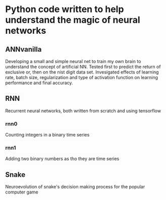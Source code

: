 # Python code written to help understand the magic of neural networks 

## ANNvanilla
Developing a small and simple neural net to train my own brain to understand the concept of artificial NN.
Tested first to predict the return of exclusive or, then on the nist digit data set.
Invesigated effects of learning rate, batch size, regularization and type of activation function on learning performance and final accuracy.


## RNN
Recurrent neural networks, both written from scratch and using tensorflow

### rnn0
Counting integers in a binary time series

### rnn1
Adding two binary numbers as tho they are time series

## Snake
Neuroevolution of snake's decision making process for the popular computer game





